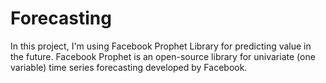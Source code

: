 # Forecasting
In this project, I'm using  Facebook Prophet Library for predicting value in the future. Facebook Prophet is an open-source library for univariate (one variable) time series forecasting developed by Facebook.
